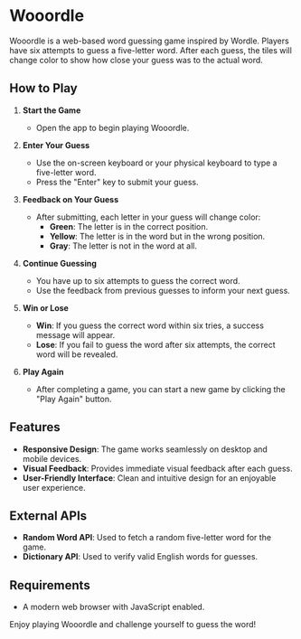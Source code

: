 # Wooordle

Wooordle is a web-based word guessing game inspired by Wordle. Players have six attempts to guess a five-letter word. After each guess, the tiles will change color to show how close your guess was to the actual word.

## How to Play

1. **Start the Game**

   - Open the app to begin playing Wooordle.

2. **Enter Your Guess**

   - Use the on-screen keyboard or your physical keyboard to type a five-letter word.
   - Press the "Enter" key to submit your guess.

3. **Feedback on Your Guess**

   - After submitting, each letter in your guess will change color:
     - **Green**: The letter is in the correct position.
     - **Yellow**: The letter is in the word but in the wrong position.
     - **Gray**: The letter is not in the word at all.

4. **Continue Guessing**

   - You have up to six attempts to guess the correct word.
   - Use the feedback from previous guesses to inform your next guess.

5. **Win or Lose**

   - **Win**: If you guess the correct word within six tries, a success message will appear.
   - **Lose**: If you fail to guess the word after six attempts, the correct word will be revealed.

6. **Play Again**

   - After completing a game, you can start a new game by clicking the "Play Again" button.

## Features

- **Responsive Design**: The game works seamlessly on desktop and mobile devices.
- **Visual Feedback**: Provides immediate visual feedback after each guess.
- **User-Friendly Interface**: Clean and intuitive design for an enjoyable user experience.

## External APIs

- **Random Word API**: Used to fetch a random five-letter word for the game.
- **Dictionary API**: Used to verify valid English words for guesses.

## Requirements

- A modern web browser with JavaScript enabled.

Enjoy playing Wooordle and challenge yourself to guess the word!
